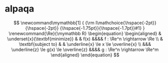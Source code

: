 # alpaqa

$$
    \newcommand\mymathbb[1]
    { {\rm I\mathchoice{\hspace{-2pt}}{\hspace{-2pt}}
        {\hspace{-1.75pt}}{\hspace{-1.7pt}}#1} }
    \renewcommand{\Re}{\mymathbb R}
    \begin{equation}
        \begin{aligned}
            & \underset{x}{\textbf{minimize}}
            & & f(x) &&&& f : \Re^n \rightarrow \Re \\
            & \textbf{subject to}
            & & \underline{x} \le x \le \overline{x} \\
            &&& \underline{z} \le g(x) \le \overline{z} &&&& g : \Re^n \rightarrow \Re^m
        \end{aligned}
    \end{equation}
$$
